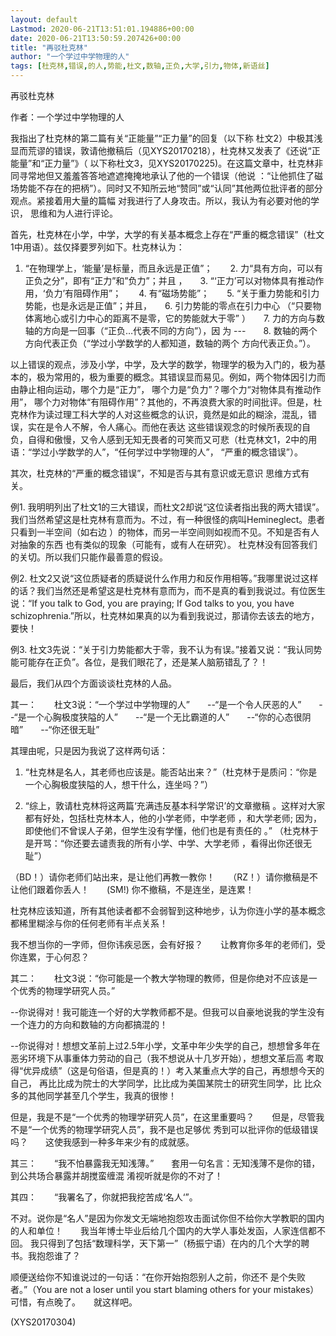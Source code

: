 ```yaml
---
layout: default
Lastmod: 2020-06-21T13:51:01.194886+00:00
date: 2020-06-21T13:50:59.207426+00:00
title: "再驳杜克林"
author: "一个学过中学物理的人"
tags: [杜克林,错误,的人,势能,杜文,数轴,正负,大学,引力,物体,新语丝]
---
```


再驳杜克林

作者：一个学过中学物理的人

我指出了杜克林的第二篇有关“正能量”“正力量”的回复（以下称 杜文2）中极其浅显而荒谬的错误，敦请他撤稿后（见XYS20170218），杜克林又发表了《还说“正能量”和“正力量”》（ 以下称杜文3，见XYS20170225)。在这篇文章中，杜克林非同寻常地但又羞羞答答地遮遮掩掩地承认了他的一个错误（他说 ：“让他抓住了磁场势能不存在的把柄”）。同时又不知所云地“赞同”或“认同”其他两位批评者的部分观点。紧接着用大量的篇幅 对我进行了人身攻击。所以，我认为有必要对他的学识， 思维和为人进行评论。

首先，杜克林在小学，中学，大学的有关基本概念上存在“严重的概念错误”（杜文1中用语）。兹仅择要罗列如下。杜克林认为：

1.  “在物理学上，‘能量’是标量，而且永远是正值”；　　2.  力“具有方向，可以有正负之分”，即有“正力”和”负力”；并且 ，　　3.  “‘正力’可以对物体具有推动作用，‘负力’有阻碍作用”；　　4.  有“磁场势能”；　　5.  “关于重力势能和引力势能，也是永远是正值”；并且，　　6.  引力势能的零点在引力中心 （“只要物体离地心或引力中心的距离不是零，它的势能就大于零” ）　　7.  力的方向与数轴的方向是一回事（“正负…代表不同的方向”），因 为 ---　　8.  数轴的两个方向代表正负（“学过小学数学的人都知道，数轴的两个 方向代表正负。”）。

以上错误的观点，涉及小学，中学，及大学的数学，物理学的极为入门的，极为基本的，极为常用的，极为重要的概念。其错误显而易见。例如，两个物体因引力而由静止相向运动，哪个力是“正力”， 哪个力是“负力”？哪个力“对物体具有推动作用”， 哪个力对物体“有阻碍作用”？其他的，不再浪费大家的时间批评。但是，杜克林作为读过理工科大学的人对这些概念的认识，竟然是如此的糊涂，混乱，错误，实在是令人不解，令人痛心。而他在表达 这些错误观念的时候所表现的自负，自得和傲慢，又令人感到无知无畏者的可笑而又可悲（杜克林文1，2中的用语：“学过小学数学的人”，“任何学过中学物理的人”， “严重的概念错误”）。

其次，杜克林的“严重的概念错误”，不知是否与其有意识或无意识 思维方式有关。

例1.  我明明列出了杜文1的三大错误，而杜文2却说“这位读者指出我的两大错误”。我们当然希望这是杜克林有意而为。不过，有一种很怪的病叫Hemineglect。患者只看到一半空间（如右边 ）的物体，而另一半空间则如视而不见。不知是否有人对抽象的东西 也有类似的现象（可能有，或有人在研究）。 杜克林没有回答我们的关切。所以我们只能作最善意的假设。

例2.  杜文2又说“这位质疑者的质疑说什么作用力和反作用相等。”我哪里说过这样的话？我们当然还是希望这是杜克林有意而为，而不是真的看到我说过。有位医生说：“If you talk to God, you are praying; If God talks to you, you have schizophrenia.”所以，杜克林如果真的以为看到我说过，那请你去该去的地方，要快！

例3. 杜文3先说：“关于引力势能都大于零，我不认为有误。”接着又说：“我认同势能可能存在正负”。各位，是我们眼花了，还是某人脑筋错乱了？！

最后，我们从四个方面谈谈杜克林的人品。

其一：　　杜文3说：“一个学过中学物理的人”　　--“是一个令人厌恶的人”　　--“是一个心胸极度狭隘的人”　　--“是一个无比霸道的人”　　--“你的心态很阴暗”　　--“你还很无耻”

其理由呢，只是因为我说了这样两句话：

1. “杜克林是名人，其老师也应该是。能否站出来？”（杜克林于是质问：“你是一个心胸极度狭隘的人，想干什么，连坐吗？”）

2. “综上，敦请杜克林将这两篇‘充满违反基本科学常识’的文章撤稿 。这样对大家都有好处，包括杜克林本人，他的小学老师，中学老师 ，和大学老师; 因为，即使他们不曾误人子弟，但学生没有学懂，他们也是有责任的 。” （杜克林于是开骂：“你还要去谴责我的所有小学、中学、大学老师 ，看得出你还很无耻”）

（BD！）请你老师们站出来，是让他们再教一教你！　　（RZ！）请你撤稿是不让他们跟着你丢人！　　(SM!) 你不撤稿，不是连坐，是连累！

杜克林应该知道，所有其他读者都不会弱智到这种地步，认为你连小学的基本概念都稀里糊涂与你的任何老师有半点关系！

我不想当你的一字师，但你讳疾忌医，会有好报？　　让教育你多年的老师们，受你连累，于心何忍？

其二：　　杜文3说：“你可能是一个教大学物理的教师，但是你绝对不应该是一个优秀的物理学研究人员。”

--你说得对！我可能连一个好的大学教师都不是。但我可以自豪地说我的学生没有一个连力的方向和数轴的方向都搞混的！

--你说得对！想想文革前上过2.5年小学，文革中年少失学的自己，想想曾多年在恶劣环境下从事重体力劳动的自己（我不想说从十几岁开始），想想文革后高 考取得“优异成绩”（这是句俗语，但是真的！）考入某重点大学的自己，再想想今天的自己， 再比比成为院士的大学同学，比比成为美国某院士的研究生同学，比 比众多的其他同学甚至几个学生，我真的很惨！

但是，我是不是“一个优秀的物理学研究人员”，在这里重要吗？　　但是，尽管我不是“一个优秀的物理学研究人员”，我不是也足够优 秀到可以批评你的低级错误吗？　　这使我感到一种多年来少有的成就感。

其三：　　“我不怕暴露我无知浅薄。”　　套用一句名言：无知浅薄不是你的错，到公共场合暴露并胡搅蛮缠混 淆视听就是你的不对了！

其四：　　“我署名了，你就把我挖苦成‘名人‘”。

不对。说你是“名人”是因为你发文无端地抱怨攻击面试你但不给你大学教职的国内的人和单位！　　我当年博士毕业后给几个国内的大学人事处发函，人家连信都不回。 我只得到了包括“数理科学，天下第一”（杨振宁语）在内的几个大学的聘书。我抱怨谁了？

顺便送给你不知谁说过的一句话：“在你开始抱怨别人之前，你还不 是个失败者。”（You are not a loser until you start blaming others for your mistakes）　　可惜，有点晚了。　　就这样吧。

(XYS20170304)

